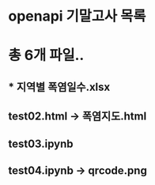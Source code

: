 # openapi 기말고사 목록 
# 총 6개 파일.. 
## * 지역별 폭염일수.xlsx
## test02.html -> 폭염지도.html
## test03.ipynb
## test04.ipynb -> qrcode.png
